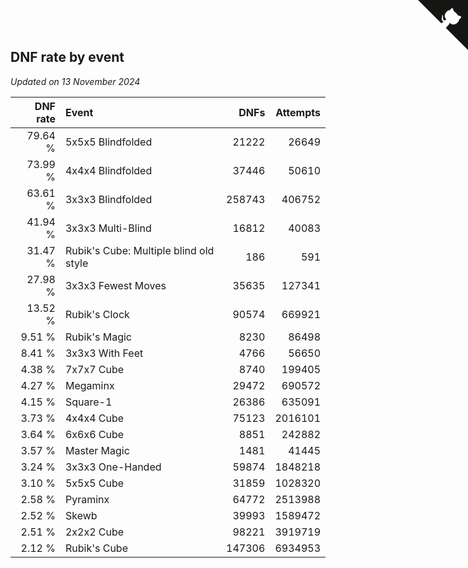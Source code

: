 ## DNF rate by event

*Updated on 13 November 2024*

| DNF rate | Event | DNFs | Attempts |
| ---: | :--- | ---: | ---: |
| 79.64 % | 5x5x5 Blindfolded | 21222 | 26649 |
| 73.99 % | 4x4x4 Blindfolded | 37446 | 50610 |
| 63.61 % | 3x3x3 Blindfolded | 258743 | 406752 |
| 41.94 % | 3x3x3 Multi-Blind | 16812 | 40083 |
| 31.47 % | Rubik's Cube: Multiple blind old style | 186 | 591 |
| 27.98 % | 3x3x3 Fewest Moves | 35635 | 127341 |
| 13.52 % | Rubik's Clock | 90574 | 669921 |
| 9.51 % | Rubik's Magic | 8230 | 86498 |
| 8.41 % | 3x3x3 With Feet | 4766 | 56650 |
| 4.38 % | 7x7x7 Cube | 8740 | 199405 |
| 4.27 % | Megaminx | 29472 | 690572 |
| 4.15 % | Square-1 | 26386 | 635091 |
| 3.73 % | 4x4x4 Cube | 75123 | 2016101 |
| 3.64 % | 6x6x6 Cube | 8851 | 242882 |
| 3.57 % | Master Magic | 1481 | 41445 |
| 3.24 % | 3x3x3 One-Handed | 59874 | 1848218 |
| 3.10 % | 5x5x5 Cube | 31859 | 1028320 |
| 2.58 % | Pyraminx | 64772 | 2513988 |
| 2.52 % | Skewb | 39993 | 1589472 |
| 2.51 % | 2x2x2 Cube | 98221 | 3919719 |
| 2.12 % | Rubik's Cube | 147306 | 6934953 |


<a href="https://github.com/jonatanklosko/wca_statistics" class="github-corner" aria-label="View source on Github"><svg width="80" height="80" viewBox="0 0 250 250" style="fill:#151513; color:#fff; position: absolute; top: 0; border: 0; right: 0;" aria-hidden="true"><path d="M0,0 L115,115 L130,115 L142,142 L250,250 L250,0 Z"></path><path d="M128.3,109.0 C113.8,99.7 119.0,89.6 119.0,89.6 C122.0,82.7 120.5,78.6 120.5,78.6 C119.2,72.0 123.4,76.3 123.4,76.3 C127.3,80.9 125.5,87.3 125.5,87.3 C122.9,97.6 130.6,101.9 134.4,103.2" fill="currentColor" style="transform-origin: 130px 106px;" class="octo-arm"></path><path d="M115.0,115.0 C114.9,115.1 118.7,116.5 119.8,115.4 L133.7,101.6 C136.9,99.2 139.9,98.4 142.2,98.6 C133.8,88.0 127.5,74.4 143.8,58.0 C148.5,53.4 154.0,51.2 159.7,51.0 C160.3,49.4 163.2,43.6 171.4,40.1 C171.4,40.1 176.1,42.5 178.8,56.2 C183.1,58.6 187.2,61.8 190.9,65.4 C194.5,69.0 197.7,73.2 200.1,77.6 C213.8,80.2 216.3,84.9 216.3,84.9 C212.7,93.1 206.9,96.0 205.4,96.6 C205.1,102.4 203.0,107.8 198.3,112.5 C181.9,128.9 168.3,122.5 157.7,114.1 C157.9,116.9 156.7,120.9 152.7,124.9 L141.0,136.5 C139.8,137.7 141.6,141.9 141.8,141.8 Z" fill="currentColor" class="octo-body"></path></svg></a><style>.github-corner:hover .octo-arm{animation:octocat-wave 560ms ease-in-out}@keyframes octocat-wave{0%,100%{transform:rotate(0)}20%,60%{transform:rotate(-25deg)}40%,80%{transform:rotate(10deg)}}@media (max-width:500px){.github-corner:hover .octo-arm{animation:none}.github-corner .octo-arm{animation:octocat-wave 560ms ease-in-out}}</style>
